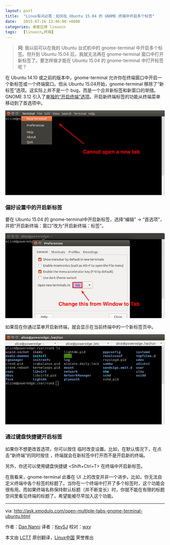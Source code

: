 ```yaml
---
layout: post
title:	"Linux有问必答：如何在 Ubuntu 15.04 的 GNOME 终端中开启多个标签"
date:	2015-07-16 13:46:00 +0800 
categories:	桌面应用 linuxcn 
tags:	[linuxcn,终端]
---
```




> 
> **问**: 我以前可以在我的 Ubuntu 台式机中的 gnome-terminal 中开启多个标签。但升到 Ubuntu 15.04 后，我就无法再在 gnome-terminal 窗口中打开新标签了。要怎样做才能在 Ubuntu 15.04 的 gnome-terminal 中打开标签呢？
> 
> 
> 


在 Ubuntu 14.10 或之前的版本中，gnome-terminal 允许你在终端窗口中开启一个新标签或一个终端窗口。但从 Ubuntu 15.04开始，gnome-terminal 移除了“新标签”选项。这实际上并不是一个 bug，而是一个合并新标签和新窗口的举措。GNOME 3.12 引入了[单独的“开启终端”选项](http://worldofgnome.org/opening-a-new-terminal-tabwindow-in-gnome-3-12/)。开启新终端标签的功能从终端菜单移动到了首选项中。


![](/Asserts/Images/album/201507/16/004715f5izdagnftdug7es.jpg)


### 偏好设置中的开启新标签


要在 Ubuntu 15.04 的 gnome-terminal中开启新标签，选择“编辑” -> “首选项"，并把“开启新终端：窗口”改为“开启新终端：标签”。


![](/Asserts/Images/album/201507/16/004716pb0b4ydnnuioy5po.jpg)


如果现在你通过菜单开启新终端，就会显示在当前终端中的一个新标签页中。


![](/Asserts/Images/album/201507/16/004719o83w4hhypjfpu5oy.jpg)


### 通过键盘快捷键开启标签


如果你不想更改首选项，你可以按住 临时改变设置。比如，在默认情况下，在点击“新终端”的同时按住 ，终端就会在新标签中打开而不是开启新的终端。


另外，你还可以使用键盘快捷键 <Shift+Ctrl+T> 在终端中开启新标签。


在我看来，gnome-terminal 此番在 UI 上的改变并非一个进步。比如，你无法自定义终端中各个标签的标题了。当你在一个终端中打开了多个标签时，这个功能会很有用。而如果终端名称保持默认标题（并不断变长）时，你就不能在有限的标题空间里看见终端的标题了。希望能被尽早加入这个功能。




---


via: <http://ask.xmodulo.com/open-multiple-tabs-gnome-terminal-ubuntu.html>


作者：[Dan Nanni](http://ask.xmodulo.com/author/nanni) 译者：[KevSJ](https://github.com/KevSJ) 校对：[wxy](https://github.com/wxy)


本文由 [LCTT](https://github.com/LCTT/TranslateProject) 原创翻译，[Linux中国](https://linux.cn/) 荣誉推出
